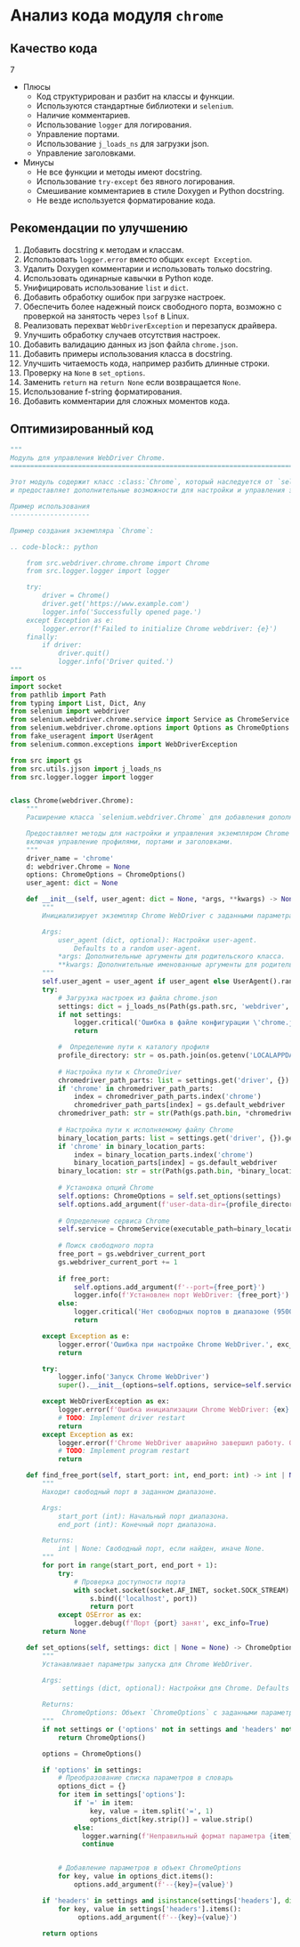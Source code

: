 # Анализ кода модуля `chrome`

## Качество кода
7
-  Плюсы
    - Код структурирован и разбит на классы и функции.
    - Используются стандартные библиотеки и `selenium`.
    - Наличие комментариев.
    - Использование `logger` для логирования.
    - Управление портами.
    - Использование `j_loads_ns` для загрузки json.
    - Управление заголовками.
-  Минусы
    -  Не все функции и методы имеют docstring.
    -  Использование `try-except` без явного логирования.
    -  Смешивание комментариев в стиле Doxygen и Python docstring.
    -  Не везде используется форматирование кода.

## Рекомендации по улучшению
1. Добавить docstring к методам и классам.
2. Использовать `logger.error` вместо общих `except Exception`.
3.  Удалить Doxygen комментарии и использовать только docstring.
4.  Использовать одинарные кавычки в Python коде.
5.  Унифицировать использование `list` и `dict`.
6.  Добавить обработку ошибок при загрузке настроек.
7.  Обеспечить более надежный поиск свободного порта, возможно с проверкой на занятость через `lsof` в Linux.
8.  Реализовать перехват `WebDriverException` и перезапуск драйвера.
9.  Улучшить обработку случаев отсутствия настроек.
10. Добавить валидацию данных из json файла `chrome.json`.
11. Добавить примеры использования класса в docstring.
12. Улучшить читаемость кода, например разбить длинные строки.
13. Проверку на `None` в `set_options`.
14. Заменить `return` на `return None` если возвращается `None`.
15. Использование f-string форматирования.
16. Добавить комментарии для сложных моментов кода.

## Оптимизированный код

```python
"""
Модуль для управления WebDriver Chrome.
=========================================================================================

Этот модуль содержит класс :class:`Chrome`, который наследуется от `selenium.webdriver.Chrome`
и предоставляет дополнительные возможности для настройки и управления экземпляром Chrome WebDriver.

Пример использования
--------------------

Пример создания экземпляра `Chrome`:

.. code-block:: python

    from src.webdriver.chrome.chrome import Chrome
    from src.logger.logger import logger

    try:
        driver = Chrome()
        driver.get('https://www.example.com')
        logger.info('Successfully opened page.')
    except Exception as e:
        logger.error(f'Failed to initialize Chrome webdriver: {e}')
    finally:
        if driver:
            driver.quit()
            logger.info('Driver quited.')
"""
import os
import socket
from pathlib import Path
from typing import List, Dict, Any
from selenium import webdriver
from selenium.webdriver.chrome.service import Service as ChromeService
from selenium.webdriver.chrome.options import Options as ChromeOptions
from fake_useragent import UserAgent
from selenium.common.exceptions import WebDriverException

from src import gs
from src.utils.jjson import j_loads_ns
from src.logger.logger import logger


class Chrome(webdriver.Chrome):
    """
    Расширение класса `selenium.webdriver.Chrome` для добавления дополнительной функциональности.

    Предоставляет методы для настройки и управления экземпляром Chrome WebDriver,
    включая управление профилями, портами и заголовками.
    """
    driver_name = 'chrome'
    d: webdriver.Chrome = None
    options: ChromeOptions = ChromeOptions()
    user_agent: dict = None

    def __init__(self, user_agent: dict = None, *args, **kwargs) -> None:
        """
        Инициализирует экземпляр Chrome WebDriver с заданными параметрами.

        Args:
            user_agent (dict, optional): Настройки user-agent.
                Defaults to a random user-agent.
            *args: Дополнительные аргументы для родительского класса.
            **kwargs: Дополнительные именованные аргументы для родительского класса.
        """
        self.user_agent = user_agent if user_agent else UserAgent().random
        try:
            # Загрузка настроек из файла chrome.json
            settings: dict = j_loads_ns(Path(gs.path.src, 'webdriver', 'chrome', 'chrome.json'))
            if not settings:
                logger.critical('Ошибка в файле конфигурации \'chrome.json\'.')
                return

            #  Определение пути к каталогу профиля
            profile_directory: str = os.path.join(os.getenv('LOCALAPPDATA'), 'Google', 'Chrome for Testing', 'User Data')
            
            # Настройка пути к ChromeDriver
            chromedriver_path_parts: list = settings.get('driver', {}).get('chromedriver', [])
            if 'chrome' in chromedriver_path_parts:
                index = chromedriver_path_parts.index('chrome')
                chromedriver_path_parts[index] = gs.default_webdriver
            chromedriver_path: str = str(Path(gs.path.bin, *chromedriver_path_parts))
            
            # Настройка пути к исполняемому файлу Chrome
            binary_location_parts: list = settings.get('driver', {}).get('chrome_binary', [])
            if 'chrome' in binary_location_parts:
                index = binary_location_parts.index('chrome')
                binary_location_parts[index] = gs.default_webdriver
            binary_location: str = str(Path(gs.path.bin, *binary_location_parts))
            
            # Установка опций Chrome
            self.options: ChromeOptions = self.set_options(settings)
            self.options.add_argument(f'user-data-dir={profile_directory}')
            
            # Определение сервиса Chrome
            self.service = ChromeService(executable_path=binary_location)
            
            # Поиск свободного порта
            free_port = gs.webdriver_current_port
            gs.webdriver_current_port += 1
            
            if free_port:
                self.options.add_argument(f'--port={free_port}')
                logger.info(f'Установлен порт WebDriver: {free_port}')
            else:
                logger.critical('Нет свободных портов в диапазоне (9500, 9599)')
                return

        except Exception as e:
            logger.error('Ошибка при настройке Chrome WebDriver.', exc_info=True)
            return

        try:
            logger.info('Запуск Chrome WebDriver')
            super().__init__(options=self.options, service=self.service)

        except WebDriverException as ex:
            logger.error(f'Ошибка инициализации Chrome WebDriver: {ex}', exc_info=True)
            # TODO: Implement driver restart
            return
        except Exception as ex:
            logger.error(f'Chrome WebDriver аварийно завершил работу. Общая ошибка: {ex}', exc_info=True)
            # TODO: Implement program restart
            return

    def find_free_port(self, start_port: int, end_port: int) -> int | None:
        """
        Находит свободный порт в заданном диапазоне.

        Args:
            start_port (int): Начальный порт диапазона.
            end_port (int): Конечный порт диапазона.

        Returns:
            int | None: Свободный порт, если найден, иначе None.
        """
        for port in range(start_port, end_port + 1):
            try:
                # Проверка доступности порта
                with socket.socket(socket.AF_INET, socket.SOCK_STREAM) as s:
                    s.bind(('localhost', port))
                    return port
            except OSError as ex:
                logger.debug(f'Порт {port} занят', exc_info=True)
        return None

    def set_options(self, settings: dict | None = None) -> ChromeOptions:
        """
        Устанавливает параметры запуска для Chrome WebDriver.

        Args:
             settings (dict, optional): Настройки для Chrome. Defaults to None.

        Returns:
             ChromeOptions: Объект `ChromeOptions` с заданными параметрами.
        """
        if not settings or ('options' not in settings and 'headers' not in settings):
            return ChromeOptions()

        options = ChromeOptions()

        if 'options' in settings:
            # Преобразование списка параметров в словарь
            options_dict = {}
            for item in settings['options']:
                if '=' in item:
                    key, value = item.split('=', 1)
                    options_dict[key.strip()] = value.strip()
                else:
                  logger.warning(f'Неправильный формат параметра {item} в `options`')
                  continue


            # Добавление параметров в объект ChromeOptions
            for key, value in options_dict.items():
                options.add_argument(f'--{key}={value}')

        if 'headers' in settings and isinstance(settings['headers'], dict):
            for key, value in settings['headers'].items():
                 options.add_argument(f'--{key}={value}')

        return options
```